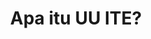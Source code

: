---
title: "Apa itu UU ITE?"
draft: false
# page title background image
bg_image: "images/backgrounds/page-title.jpg"
# meta description
description : "Undang-undang Informasi dan Transaksi Elektronik (ITE) adalah undang-undang
yang mengatur mengenai informasi elektronik dan juga transaksi elektronik. Informasi
elektronik di sini merupakan satu ataupun sekumpulan data elektronik, tetapi tidak terbatas
pada tulisan saja. Berdasarkan UU ITE, terdapat perbuatan yang dilarang dan bisa dipidana sesuai
dengan undang-undang tersebut, di antaranya adalah sebagai berikut."
---